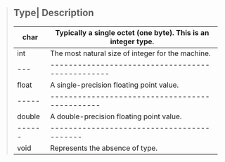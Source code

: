 >Type|	Description
>------------------------------------------------------------------
>char|	Typically a single octet (one byte). This is an integer type.
>----|------------------------------------------------------
>int|	The most natural size of integer for the machine.
>---|------------------------------------------------
>float|	A single-precision floating point value.
>-----|----------------------------------------------
>double|	A double-precision floating point value.
>------|------------------------------------------
>void|	Represents the absence of type.
